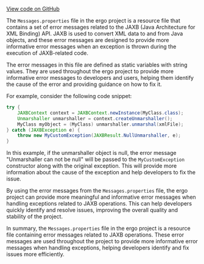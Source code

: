[View code on GitHub](https://github.com/ergoplatform/ergo/.autodoc/docs/json/target/streams/_global/assemblyOption/_global/streams/assembly/4f54ebf65074bcd1cf173f02479baf8dc5dfeb4d_b54184b7dcab2031add3f525550c7f1b7e12209d_da39a3ee5e6b4b0d3255bfef95601890afd80709/javax/xml/bind/util)

The `Messages.properties` file in the ergo project is a resource file that contains a set of error messages related to the JAXB (Java Architecture for XML Binding) API. JAXB is used to convert XML data to and from Java objects, and these error messages are designed to provide more informative error messages when an exception is thrown during the execution of JAXB-related code.

The error messages in this file are defined as static variables with string values. They are used throughout the ergo project to provide more informative error messages to developers and users, helping them identify the cause of the error and providing guidance on how to fix it.

For example, consider the following code snippet:

```java
try {
    JAXBContext context = JAXBContext.newInstance(MyClass.class);
    Unmarshaller unmarshaller = context.createUnmarshaller();
    MyClass myObject = (MyClass) unmarshaller.unmarshal(xmlFile);
} catch (JAXBException e) {
    throw new MyCustomException(JAXBResult.NullUnmarshaller, e);
}
```

In this example, if the unmarshaller object is null, the error message "Unmarshaller can not be null" will be passed to the `MyCustomException` constructor along with the original exception. This will provide more information about the cause of the exception and help developers to fix the issue.

By using the error messages from the `Messages.properties` file, the ergo project can provide more meaningful and informative error messages when handling exceptions related to JAXB operations. This can help developers quickly identify and resolve issues, improving the overall quality and stability of the project.

In summary, the `Messages.properties` file in the ergo project is a resource file containing error messages related to JAXB operations. These error messages are used throughout the project to provide more informative error messages when handling exceptions, helping developers identify and fix issues more efficiently.
